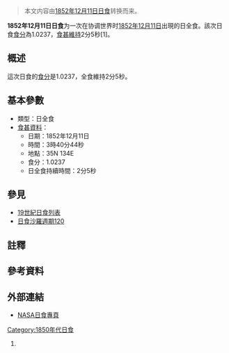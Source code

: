 > 本文内容由[1852年12月11日日食](https://zh.wikipedia.org/wiki/1852年12月11日日食)转换而来。


**1852年12月11日日食**为一次在协调世界时[1852年](https://zh.wikipedia.org/wiki/1852年 "wikilink")[12月11日](../Page/12月11日.md "wikilink")出現的日全食。該次日食[食分](../Page/食分.md "wikilink")為1.0237，[食甚維持](https://zh.wikipedia.org/wiki/食甚 "wikilink")2分5秒\[1\]。

## 概述

這次日食的[食分](../Page/食分.md "wikilink")是1.0237，全食維持2分5秒。

## 基本參數

  - 類型：日全食
  - [食甚資料](https://zh.wikipedia.org/wiki/食甚 "wikilink")：
      - 日期：1852年12月11日
      - 時間：3時40分44秒
      - 地點：35N 134E
      - 食分：1.0237
      - 日全食持續時間：2分5秒

## 參見

  - [19世紀日食列表](../Page/19世紀日食列表.md "wikilink")
  - [日食沙羅週期120](../Page/日食沙羅週期120.md "wikilink")

## 註釋

## 參考資料

## 外部連結

  - [NASA日食專頁](http://eclipse.gsfc.nasa.gov/solar.html)

[Category:1850年代日食](https://zh.wikipedia.org/wiki/Category:1850年代日食 "wikilink")

1.